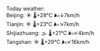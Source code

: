 Today weather:  
Beijing: ☀️   🌡️+28°C 🌬️↓7km/h  
Tianjin: ☀️   🌡️+23°C 🌬️↘7km/h  
Shijiazhuang: 🌫  🌡️+21°C 🌬️↙4km/h  
Tangshan: ☀️   🌡️+29°C 🌬️↙16km/h  
